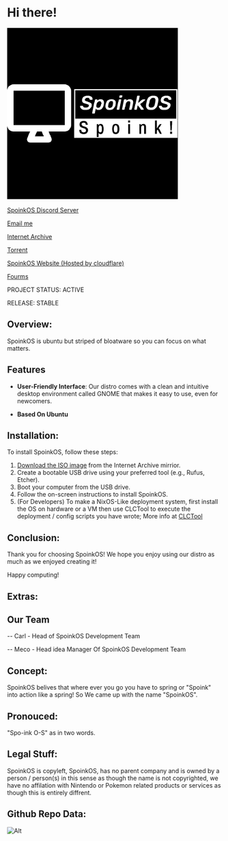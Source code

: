 # Hi there!

![Logo](https://github.com/SpoinkOSDevs/SpoinkOS/blob/master/logo.png)

[SpoinkOS Discord Server](https://discord.gg/f7eT26K4D7)

[Email me](mailto:SpoinkOSGithub@gmail.com)

[Internet Archive](https://archive.org/details/spoink-os)

[Torrent](https://archive.org/download/spoink-os/spoink-os_archive.torrent)

[SpoinkOS Website (Hosted by cloudflare)](https://spoink.pages.dev/)

[Fourms](https://spoinkos.boards.net/)

PROJECT STATUS: ACTIVE

RELEASE: STABLE

## Overview:

SpoinkOS is ubuntu but striped of bloatware so you can focus on what matters.

## Features

- **User-Friendly Interface**: Our distro comes with a clean and intuitive desktop environment called GNOME that makes it easy to use, even for newcomers.

- **Based On Ubuntu**

## Installation:

To install SpoinkOS, follow these steps:

1. [Download the ISO image](https://archive.org/details/spoink-os) from the Internet Archive mirrior.
2. Create a bootable USB drive using your preferred tool (e.g., Rufus, Etcher).
3. Boot your computer from the USB drive.
4. Follow the on-screen instructions to install SpoinkOS.
5. (For Developers) To make a NixOS-Like deployment system, first install the OS on hardware or a VM then use CLCTool to execute the deployment / config scripts you have wrote; More info at [CLCTool](https://github.com/SpoinkOSDevs/CLCTool)

## Conclusion:

Thank you for choosing SpoinkOS! We hope you enjoy using our distro as much as we enjoyed creating it!

Happy computing!

## Extras: 

## Our Team

-- Carl - Head of SpoinkOS Development Team

-- Meco - Head idea Manager Of SpoinkOS Development Team

## Concept:

SpoinkOS belives that where ever you go you have to spring or "Spoink" into action like a spring! So We came up with the name "SpoinkOS".

## Pronouced: 

"Spo-ink O-S" as in two words.

## Legal Stuff:

SpoinkOS is copyleft, SpoinkOS, has no parent company and is owned by a person / person(s) in this sense as though the name is not copyrighted, we have no affilation with Nintendo or Pokemon related products or services as though this is entirely diffrent.

## Github Repo Data:


![Alt](https://repobeats.axiom.co/api/embed/9e173f4107ed537ec0ce258aff3280003b3e319f.svg "Repobeats analytics image")
